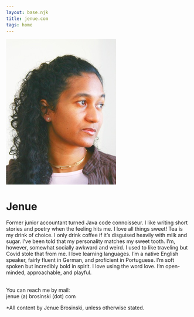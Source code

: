 ```yaml
---
layout: base.njk
title: jenue.com
tags: home
---
```


<div class="about">
	<img src="/static/img/j2.jpg" width="300" heigt="397"/>
	<div class="aboutText">
		<h1>Jenue</h1>
        <p> Former junior accountant turned Java code connoisseur. I like writing short stories and poetry when the feeling hits me. I love all things sweet! Tea is my drink of choice. I only drink coffee if it’s disguised heavily with milk and sugar. I’ve been told that my personality matches my sweet tooth. I’m, however, somewhat socially awkward and weird. I used to like traveling but Covid stole that from me. I love learning languages. I’m a native English speaker, fairly fluent in German, and proficient in Portuguese. I’m soft spoken but incredibly bold in spirit. I love using the word love. I’m open-minded, approachable, and playful. <br/><br/>
		</p>
		<p>
			<p>You can reach me by mail: <br/>jenue (a) brosinski (dot) com</p>
			*All content by Jenue Brosinski, unless otherwise stated.
		</p>
	</div>
</div>    
